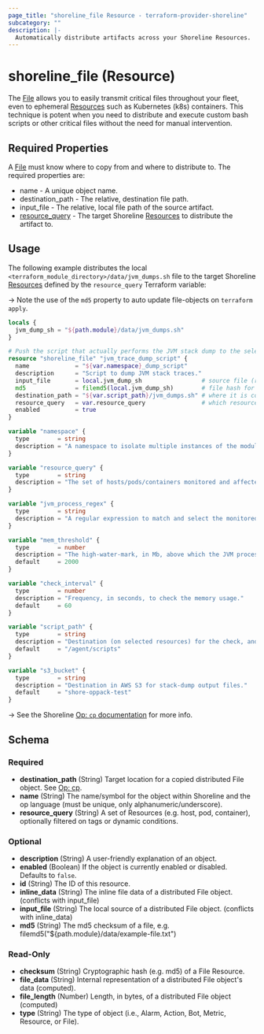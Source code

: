 ```yaml
---
page_title: "shoreline_file Resource - terraform-provider-shoreline"
subcategory: ""
description: |-
  Automatically distribute artifacts across your Shoreline Resources.
---
```


# shoreline_file (Resource)

The [File](https://docs.shoreline.io/op/commands/cp) allows you to easily transmit critical files throughout your fleet, even to ephemeral [Resources](https://docs.shoreline.io/platform/resources) such as Kubernetes (k8s) containers. This technique is potent when you need to distribute and execute custom bash scripts or other critical files without the need for manual intervention.

## Required Properties

A [File](https://docs.shoreline.io/op/commands/cp) must know where to copy from and where to distribute to.  The required properties are:

- name - A unique object name.
- destination_path - The relative, destination file path.
- input_file - The relative, local file path of the source artifact.
- [resource_query](https://docs.shoreline.io/platform/resources) - The target Shoreline [Resources](https://docs.shoreline.io/platform/resources) to distribute the artifact to.

## Usage

The following example distributes the local `<terraform_module_directory>/data/jvm_dumps.sh` file to the target Shoreline [Resources](https://docs.shoreline.io/platform/resources) defined by the `resource_query` Terraform variable:

-> Note the use of the `md5` property to auto update file-objects on `terraform apply`.

```terraform
locals {
  jvm_dump_sh = "${path.module}/data/jvm_dumps.sh"
}

# Push the script that actually performs the JVM stack dump to the selected nodes.
resource "shoreline_file" "jvm_trace_dump_script" {
  name             = "${var.namespace}_dump_script"
  description      = "Script to dump JVM stack traces."
  input_file       = local.jvm_dump_sh                 # source file (relative to this module)
  md5              = filemd5(local.jvm_dump_sh)        # file hash for auto-update on TF apply
  destination_path = "${var.script_path}/jvm_dumps.sh" # where it is copied to on the selected resources
  resource_query   = var.resource_query                # which resources to copy to
  enabled          = true
}
```

```terraform
variable "namespace" {
  type        = string
  description = "A namespace to isolate multiple instances of the module with different parameters."
}

variable "resource_query" {
  type        = string
  description = "The set of hosts/pods/containers monitored and affected by this module."
}

variable "jvm_process_regex" {
  type        = string
  description = "A regular expression to match and select the monitored Java processes."
}

variable "mem_threshold" {
  type        = number
  description = "The high-water-mark, in Mb, above which the JVM process stack-trace is dumped."
  default     = 2000
}

variable "check_interval" {
  type        = number
  description = "Frequency, in seconds, to check the memory usage."
  default     = 60
}

variable "script_path" {
  type        = string
  description = "Destination (on selected resources) for the check, and stack-dump scripts."
  default     = "/agent/scripts"
}

variable "s3_bucket" {
  type        = string
  description = "Destination in AWS S3 for stack-dump output files."
  default     = "shore-oppack-test"
}
```

-> See the Shoreline [Op: `cp` documentation](https://docs.shoreline.io/op/commands/cp) for more info.

<!-- schema generated by tfplugindocs -->
## Schema

### Required

- **destination_path** (String) Target location for a copied distributed File object.  See [Op: cp](https://docs.shoreline.io/op/commands/cp).
- **name** (String) The name/symbol for the object within Shoreline and the op language (must be unique, only alphanumeric/underscore).
- **resource_query** (String) A set of Resources (e.g. host, pod, container), optionally filtered on tags or dynamic conditions.

### Optional

- **description** (String) A user-friendly explanation of an object.
- **enabled** (Boolean) If the object is currently enabled or disabled. Defaults to `false`.
- **id** (String) The ID of this resource.
- **inline_data** (String) The inline file data of a distributed File object. (conflicts with input_file)
- **input_file** (String) The local source of a distributed File object. (conflicts with inline_data)
- **md5** (String) The md5 checksum of a file, e.g. filemd5("${path.module}/data/example-file.txt")

### Read-Only

- **checksum** (String) Cryptographic hash (e.g. md5) of a File Resource.
- **file_data** (String) Internal representation of a distributed File object's data (computed).
- **file_length** (Number) Length, in bytes, of a distributed File object (computed)
- **type** (String) The type of object (i.e., Alarm, Action, Bot, Metric, Resource, or File).
